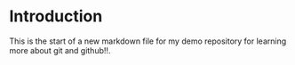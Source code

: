# Introduction

  This is the start of a new markdown file for my demo repository for learning more about git and github!!. 
